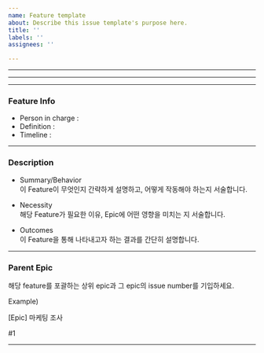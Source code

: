 ```yaml
---
name: Feature template
about: Describe this issue template's purpose here.
title: ''
labels: ''
assignees: ''

---
```

---
---
---

### Feature Info
- Person in charge :  
- Definition :  
- Timeline :  
---
### Description
- Summary/Behavior  
이 Feature이 무엇인지 간략하게 설명하고, 어떻게 작동해야 하는지 서술합니다.

- Necessity  
해당 Feature가 필요한 이유, Epic에 어떤 영향을 미치는 지 서술합니다.

- Outcomes  
이 Feature을 통해 나타내고자 하는 결과를 간단히 설명합니다.

---

### Parent Epic
해당 feature를 포괄하는 상위 epic과 그 epic의 issue number를 기입하세요.

Example)

[Epic] 마케팅 조사

#1

---
